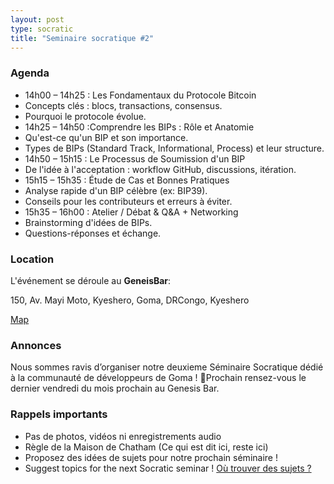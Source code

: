 ```yaml
---
layout: post
type: socratic
title: "Seminaire socratique #2"
---
```


### Agenda

- 14h00 – 14h25 : Les Fondamentaux du Protocole Bitcoin
- Concepts clés : blocs, transactions, consensus.
- Pourquoi le protocole évolue.
- 14h25 – 14h50 :Comprendre les BIPs : Rôle et Anatomie
- Qu'est-ce qu'un BIP et son importance.
- Types de BIPs (Standard Track, Informational, Process) et leur structure.
- 14h50 – 15h15 : Le Processus de Soumission d'un BIP
- De l'idée à l'acceptation : workflow GitHub, discussions, itération.
- 15h15 – 15h35 : Étude de Cas et Bonnes Pratiques
- Analyse rapide d'un BIP célèbre (ex: BIP39).
- Conseils pour les contributeurs et erreurs à éviter.
- 15h35 – 16h00 : Atelier / Débat & Q&A + Networking
- Brainstorming d'idées de BIPs.
- Questions-réponses et échange.

### Location

L'événement se déroule au **GeneisBar**:

150, Av. Mayi Moto, Kyeshero, Goma, DRCongo,
Kyeshero

[Map](https://goo.gl/maps/6S79eh2rn5RK3BhEA)  


### Annonces

Nous sommes ravis d’organiser notre deuxieme Séminaire Socratique dédié à la communauté de développeurs de Goma !
Prochain rensez-vous le dernier vendredi du mois prochain au Genesis Bar.

### Rappels importants

   - Pas de photos, vidéos ni enregistrements audio
   - Règle de la Maison de Chatham (Ce qui est dit ici, reste ici)
   - Proposez des idées de sujets pour notre prochain séminaire !
   - Suggest topics for the next Socratic seminar ! [Où trouver des sujets ?](/topics)



